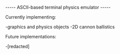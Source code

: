 ----- ASCII-based terminal physics emulator -----

Currently implementing: 

-graphics and physics objects
-2D cannon ballistics

Future implementations: 

-[redacted]


